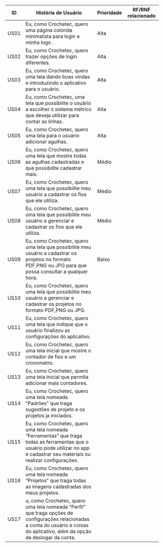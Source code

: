 | ID | História de Usuário | Prioridade | RF/RNF relacionado |
|----|---------------------|------------|--------------------|
|US01| Eu, como Crochetec, quero uma página colorida minimalista para login e minha logo .|Alta|
|US02| Eu, como Crochetec, quero trazer opções de login diferentes.|Alta|
|US03| Eu, como Crochetec, quero uma tela dando boas vindas e introduzindo o aplicativo para o usuário. |Alta |
|US04| Eu, como Crochetec, uma tela que possibilite o usuário a escolher o sistema métrico que deseja utilizar para contar as linhas. |Alta |
|US05| Eu, como Crochetec, quero uma tela para o usuário adicionar agulhas. |Alta|
|US06| Eu, como Crochetec, quero uma tela que mostre todas as agulhas cadastradas e que possibilite cadastrar mais. |Médio|
|US07| Eu, como Crochetec, quero uma tela que possibilite meu usuário a cadastrar os fios que ele utiliza. |Médio|
|US08| Eu, como Crochetec, quero uma tela que possibilite meu usuário a gerenciar e cadastrar os fios que ele utiliza. |Médio|
|US09| Eu, como Crochetec, quero uma tela que possibilite meu usuário a cadastrar os projetos no formato PDF,PNG ou JPG para que possa consultar a qualquer hora. |Baixo|
|US10| Eu, como Crochetec, quero uma tela que possibilite meu usuário a gerenciar e cadastrar os projetos no formato PDF,PNG ou JPG. |
|US11| Eu, como Crochetec, quero uma tela que indique que o usuário finalizou as configurações do aplicativo. |
|US12| Eu, como Crochetec, quero uma tela inicial que mostre o contador de fios e um cronometro. |
|US13| Eu, como Crochetec, quero uma tela inicial que permita adicionar mais contadores. |
|US14|  Eu, como Crochetec, quero uma tela nomeada “Padrões” que traga  sugestões de projeto e os projetos ja iniciados. |
|US15| Eu, como Crochetec, quero uma tela nomeada “Ferramentas” que traga todas as ferramentas que o usuário pode utilizar no app e cadastrar seu materiais ou realizar configurações. |
|US16| Eu, como Crochetec, quero uma tela nomeada “Projetos” que traga todas as imagens cadastradas dos meus projetos. |
|US17| u, como Crochetec, quero uma tela nomeada “Perfil” que traga opções de configurações relacionadas a conta do usuário e coisas do aplicativo, além da opção de deslogar da conta. |
